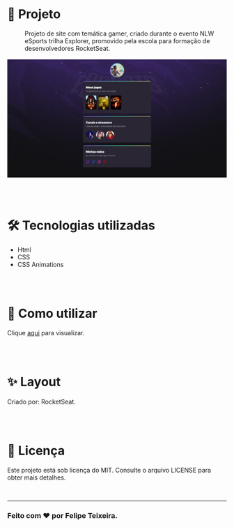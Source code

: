 <h1>🚀 Projeto</h1>
<dd>Projeto de site com temática gamer, criado durante o evento NLW eSports trilha Explorer, promovido pela escola para formação de desenvolvedores RocketSeat.</dd>
<br>

<img src="preview-site.jpg"/>

<br><br>

<h1>🛠️ Tecnologias utilizadas</h1>
<ul>
    <li>Html</li>
    <li>CSS</li>
    <li>CSS Animations</li>
</ul>
<br><br>

<h1>📃 Como utilizar</h1>
<p>Clique <a target="_blank" href="https://felipeteixeirams.github.io/nlw-esports-explorer/">aqui</a> para visualizar.</p>
<br><br>

<h1>✨ Layout</h1>
<p>Criado por: <a url="https://www.figma.com/file/xAIZZ4prYP4C5cuO2Cj4Uo/NLW-eSports-(Community)" target="_blank">RocketSeat</a>.</p>
<br><br>

<h1>📃 Licença</h1>
<p>Este projeto está sob licença do MIT. Consulte o arquivo <a url="">LICENSE</a> para obter mais detalhes.</p>
<br>
<hr>
<h3>Feito com ❤️ por <a url="https://www.instagram.com/felipeetex" target="_blank">Felipe Teixeira</a>.</h3>
